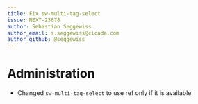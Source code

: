 ```yaml
---
title: Fix sw-multi-tag-select
issue: NEXT-23678
author: Sebastian Seggewiss
author_email: s.seggewiss@cicada.com
author_github: @seggewiss
---
```

# Administration
* Changed `sw-multi-tag-select` to use ref only if it is available
